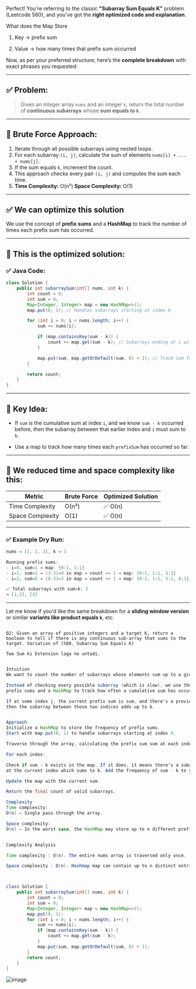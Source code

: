 Perfect! You're referring to the classic **"Subarray Sum Equals K"** problem (Leetcode 560), and you’ve got the **right optimized code and explanation**.



What does the Map Store

1. Key → prefix sum

1. Value → how many times that prefix sum occurred

Now, as per your preferred structure, here’s the **complete breakdown** with exact phrases you requested:

---

## ✅ Problem:

> Given an integer array `nums` and an integer `k`, return the total number of **continuous subarrays** whose **sum equals to `k`**.

---

## 🐌 Brute Force Approach:

1. Iterate through all possible subarrays using nested loops.
2. For each subarray `(i, j)`, calculate the sum of elements `nums[i] + ... + nums[j]`.
3. If the sum equals `k`, increment the count.
4. This approach checks every pair `(i, j)` and computes the sum each time.
5. **Time Complexity:** O(n²)
   **Space Complexity:** O(1)

---

## ✅ We can optimize this solution

We use the concept of **prefix sums** and a **HashMap** to track the number of times each prefix sum has occurred.

---

## 🚀 This is the optimized solution:

### ✅ Java Code:

```java
class Solution {
    public int subarraySum(int[] nums, int k) {
        int count = 0;
        int sum = 0;
        Map<Integer, Integer> map = new HashMap<>();
        map.put(0, 1); // Handles subarrays starting at index 0

        for (int i = 0; i < nums.length; i++) {
            sum += nums[i];

            if (map.containsKey(sum - k)) {
                count += map.get(sum - k); // Subarrays ending at i with sum k
            }

            map.put(sum, map.getOrDefault(sum, 0) + 1); // Track sum frequency
        }

        return count;
    }
}
```

---

## 🧠 Key Idea:

* If `sum` is the cumulative sum at index `i`, and we know `sum - k` occurred before,
  then the subarray between that earlier index and `i` must sum to `k`.

* Use a map to track how many times each `prefixSum` has occurred so far.

---

## 🔧 We reduced time and space complexity like this:

| Metric           | Brute Force | Optimized Solution |
| ---------------- | ----------- | ------------------ |
| Time Complexity  | O(n²)       | ✅ O(n)             |
| Space Complexity | O(1)        | ✅ O(n)             |

---

### ✅ Example Dry Run:

```java
nums = [1, 2, 3], k = 3

Running prefix sums:
- i=0, sum=1 → map: {0:1, 1:1}
- i=1, sum=3 → (3-3)=0 in map → count += 1 → map: {0:1, 1:1, 3:1}
- i=2, sum=6 → (6-3)=3 in map → count += 1 → map: {0:1, 1:1, 3:1, 6:1}

✅ Total subarrays with sum=k: 2
→ [1,2], [3]
```

---

Let me know if you'd like the same breakdown for a **sliding window version** or similar **variants like product equals `k`**, etc.





```text

Q2: Given an array of positive integers and a target K, return a boolean to tell if there is any continuous sub-array that sums to the target. Variation of (560. Subarray Sum Equals K)

Two Sum ki Extension laga ne untadi. 

```

```java

Intuition
We want to count the number of subarrays whose elements sum up to a given value k.

Instead of checking every possible subarray (which is slow), we use the idea of
prefix sums and a HashMap to track how often a cumulative sum has occurred.

If at some index j, the current prefix sum is sum, and there's a previous prefix sum sum - k,
then the subarray between those two indices adds up to k.


Approach
Initialize a HashMap to store the frequency of prefix sums.
Start with map.put(0, 1) to handle subarrays starting at index 0.

Traverse through the array, calculating the prefix sum sum at each index.

For each index:

Check if sum - k exists in the map. If it does, it means there's a subarray ending
at the current index which sums to k. Add the frequency of sum - k to your answer.

Update the map with the current sum.

Return the final count of valid subarrays.

Complexity
Time complexity:
O(n) — Single pass through the array.

Space complexity:
O(n) — In the worst case, the HashMap may store up to n different prefix sums


Complexity Analysis

Time complexity : O(n). The entire nums array is traversed only once.

Space complexity : O(n). Hashmap map can contain up to n distinct entries in the worst case.



class Solution {
    public int subarraySum(int[] nums, int k) {
        int count = 0;
        int sum = 0;
        Map<Integer, Integer> map = new HashMap<>();
        map.put(0, 1);
        for (int i = 0; i < nums.length; i++) {
            sum += nums[i];
            if (map.containsKey(sum - k)) {
                count += map.get(sum - k);
            }
            map.put(sum, map.getOrDefault(sum, 0) + 1);
        }   
        return count;
    }
}

```


![image](https://github.com/user-attachments/assets/59a8ce51-b4a7-49dc-871c-62b72fbbbe48)

